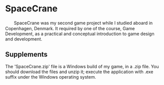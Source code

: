 SpaceCrane
====================================================
　　SpaceCrane was my second game project while I studied aboard in Copenhagen, Denmark. It required by one of the course, Game Development, as a practical and conceptual introduction to game design and development.<br>

## Supplements<br>
The 'SpaceCrane.zip' file is a Windows build of my game, in a .zip file. You should download the files and unzip it; execute the application with .exe suffix under the Windows operating system.
